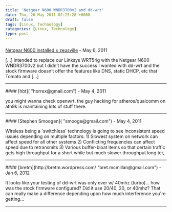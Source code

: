 ```yaml
---
title: 'Netgear N600 WNDR3700v2 and dd-wrt'
date: Thu, 26 May 2011 02:25:28 +0000
draft: false
tags: [Linux, Technology]
categories: [Linux, Technology]
type: post
---
```



#### 
[Netgear N600 installed &laquo; zeusville](http://zeusville.wordpress.com/2011/05/28/netgear-n600-installed/ "") - <time datetime="2011-05-28 22:36:10">May 6, 2011</time>

\[...\] intended to replace our Linksys WRT54g with the Netgear N600 WNDR3700v2 but I didn’t have the success I wanted with dd-wrt and the stock firmware doesn’t offer the features like DNS, static DHCP, etc that Tomato and \[...\]
<hr />
#### 
[hbt]( "horrex@gmail.com") - <time datetime="2011-05-26 02:39:32">May 4, 2011</time>

you might wanna check openwrt. the guy hacking for atheros/qualcomm on ath9k is maintaining lots of stuff there.
<hr />
#### 
[Stephen Smoogen]( "smooge@gmail.com") - <time datetime="2011-05-26 12:22:53">May 4, 2011</time>

Wireless being a 'switchless' technology is going to see inconsistent speed issues depending on multiple factors: 1) Slowest system on network can affect speed for all other systems 2) Conflicting frequencies can affect speed due to retransmits 3) Various buffer-bloat items so that certain traffic gets high throughput for a short while but much slower throughput long ter,
<hr />
#### 
[bretm](http://bretm.wordpress.com/ "bret.mcmillan@gmail.com") - <time datetime="2012-01-28 19:10:26">Jan 6, 2012</time>

It looks like your testing of dd-wrt was only ever w/ 40mhz (turbo)... how was the stock firmware configured? Did it use 20/40, 20, or 40mhz? That can really make a difference depending upon how much interference you're getting...
<hr />
